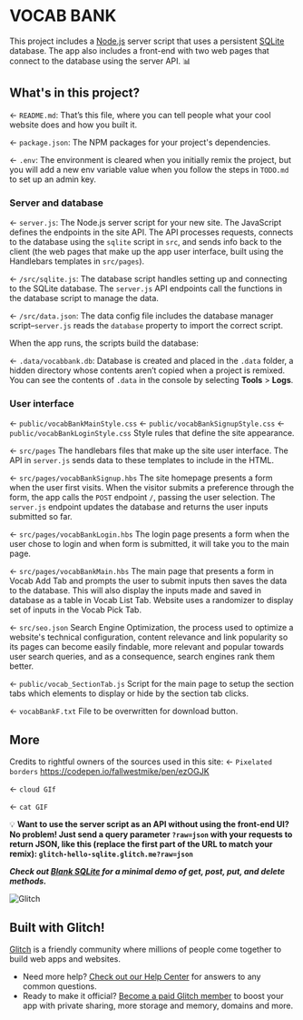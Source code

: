# VOCAB BANK

This project includes a [Node.js](https://nodejs.org/en/about/) server script that uses a persistent [SQLite](https://www.sqlite.org) database. The app also includes a front-end with two web pages that connect to the database using the server API. 📊


## What's in this project?

← `README.md`: That’s this file, where you can tell people what your cool website does and how you built it.

← `package.json`: The NPM packages for your project's dependencies.

← `.env`: The environment is cleared when you initially remix the project, but you will add a new env variable value when you follow the steps in `TODO.md` to set up an admin key.

### Server and database

← `server.js`: The Node.js server script for your new site. The JavaScript defines the endpoints in the site API. The API processes requests, connects to the database using the `sqlite` script in `src`, and sends info back to the client (the web pages that make up the app user interface, built using the Handlebars templates in `src/pages`).

← `/src/sqlite.js`: The database script handles setting up and connecting to the SQLite database. The `server.js` API endpoints call the functions in the database script to manage the data.

← `/src/data.json`: The data config file includes the database manager script–`server.js` reads the `database` property to import the correct script.

When the app runs, the scripts build the database:

← `.data/vocabbank.db`: Database is created and placed in the `.data` folder, a hidden directory whose contents aren’t copied when a project is remixed. You can see the contents of `.data` in the console by selecting __Tools__ >  __Logs__.

### User interface

← `public/vocabBankMainStyle.css`
← `public/vocabBankSignupStyle.css`
← `public/vocabBankLoginStyle.css`
Style rules that define the site appearance.

← `src/pages`
The handlebars files that make up the site user interface. The API in `server.js` sends data to these templates to include in the HTML.

← `src/pages/vocabBankSignup.hbs`
The site homepage presents a form when the user first visits. When the visitor submits a preference through the form, the app calls the `POST` endpoint `/`, passing the user selection. The `server.js` endpoint updates the database and returns the user inputs submitted so far.

← `src/pages/vocabBankLogin.hbs`
The login page presents a form when the user chose to login and when form is submitted, it will take you to the main page.

← `src/pages/vocabBankMain.hbs`
The main page that presents a form in Vocab Add Tab and prompts the user to submit inputs then saves the data to the database. This will also display the inputs made and saved in database as a table in Vocab List Tab. Website uses a randomizer to display set of inputs in the Vocab Pick Tab. 

← `src/seo.json`
Search Engine Optimization, the process used to optimize a website's technical configuration, content relevance and link popularity so its pages can become easily findable, more relevant and popular towards user search queries, and as a consequence, search engines rank them better.

← `public/vocab_SectionTab.js`
Script for the main page to setup the section tabs which elements to display or hide by the section tab clicks.

← `vocabBankF.txt`
File to be overwritten for download button.


## More

Credits to rightful owners of the sources used in this site:
← `Pixelated borders`
https://codepen.io/fallwestmike/pen/ezOGJK

← `cloud GIf`


← `cat GIF`


💡 __Want to use the server script as an API without using the front-end UI? No problem! Just send a query parameter `?raw=json` with your requests to return JSON, like this (replace the first part of the URL to match your remix): `glitch-hello-sqlite.glitch.me?raw=json`__

___Check out [Blank SQLite](https://glitch.com/~glitch-blank-sqlite) for a minimal demo of get, post, put, and delete methods.___

![Glitch](https://cdn.glitch.com/a9975ea6-8949-4bab-addb-8a95021dc2da%2FLogo_Color.svg?v=1602781328576)

## Built with Glitch!

[Glitch](https://glitch.com) is a friendly community where millions of people come together to build web apps and websites.

- Need more help? [Check out our Help Center](https://help.glitch.com/) for answers to any common questions.
- Ready to make it official? [Become a paid Glitch member](https://glitch.com/pricing) to boost your app with private sharing, more storage and memory, domains and more.
